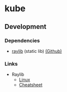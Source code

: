 # kube

## Development

### Dependencies

* [raylib](rayib.com) (static lib) [(Github)](https://github.com/raysan5/raylib)

### Links
* Raylib
  * [Linux](https://github.com/raysan5/raylib/wiki/Working-on-GNU-Linux)
  * [Cheatsheet](https://www.raylib.com/cheatsheet/cheatsheet.html)
  